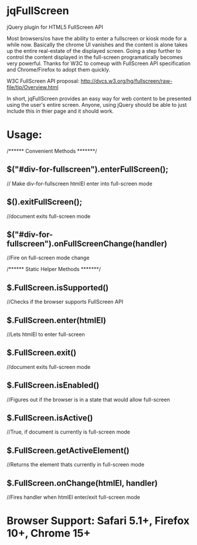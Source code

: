 jqFullScreen
============

jQuery plugin for HTML5 FullScreen API

Most browsers/os have the ability to enter a fullscreen or kiosk mode for a while now. Basically the chrome UI vanishes 
and the content is alone takes up the entire real-estate of the displayed screen. Going a step further to control the 
content displayed in the full-screen programatically becomes very powerful. Thanks for W3C to comeup with FullScreen API 
specification and Chrome/Firefox to adopt them quickly.

W3C FullScreen API proposal: http://dvcs.w3.org/hg/fullscreen/raw-file/tip/Overview.html

In short, jqFullScreen provides an easy way for web content to be presented using the user's entire screen. Anyone, 
using jQuery should be able to just include this in thier page and it should work.

Usage:
=====

/****** Convenient Methods *******/



$("#div-for-fullscreen").enterFullScreen();   
-----
// Make div-for-fullscreen htmlEl enter into full-screen mode


$().exitFullScreen();       
------
//document exits full-screen mode


$("#div-for-fullscreen").onFullScreenChange(handler)  
----
//Fire on full-screen mode change



/****** Static Helper Methods *******/

$.FullScreen.isSupported()  
-----
//Checks if the browser supports FullScreen API


$.FullScreen.enter(htmlEl)  
----
//Lets htmlEl to enter full-screen


$.FullScreen.exit()     
------
//document exits full-screen mode


$.FullScreen.isEnabled()
-----
//Figures out if the browser is in a state that would allow full-screen

$.FullScreen.isActive()     
-----
//True, if document is currently is full-screen mode

$.FullScreen.getActiveElement()  
-----
//Returns the element thats currently in full-screen mode

$.FullScreen.onChange(htmlEl, handler)   
-----
//Fires handler when htmlEl enter/exit full-screen mode

Browser Support: Safari 5.1+, Firefox 10+, Chrome 15+
===============




